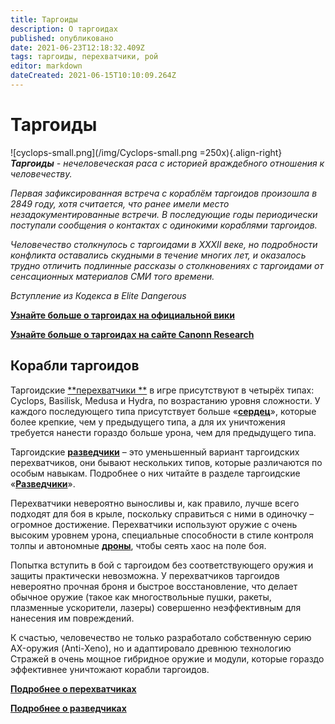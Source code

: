```yaml
---
title: Таргоиды
description: О таргоидах
published: опубликовано
date: 2021-06-23T12:18:32.409Z
tags: таргоиды, перехватчики, рой
editor: markdown
dateCreated: 2021-06-15T10:10:09.264Z
---
```


# Таргоиды
!\[cyclops-small.png\](/img/Cyclops-small.png =250x){.align-right} ***Таргоиды** - нечеловеческая раса с историей враждебного отношения к человечеству.*

*Первая зафиксированная встреча с кораблём таргоидов произошла в 2849 году, хотя считается, что ранее имели место незадокументированные встречи. В последующие годы периодически поступали сообщения о контактах с одинокими кораблями таргоидов.*

*Человечество столкнулось с таргоидами в XXXII веке, но подробности конфликта оставались скудными в течение многих лет, и оказалось трудно отличить подлинные рассказы о столкновениях с таргоидами от сенсационных материалов СМИ того времени.*

*Вступление из Кодекса в Elite Dangerous*

[**Узнайте больше о таргоидах на официальной вики**](https://elite-dangerous.fandom.com/wiki/Thargoid)

[**Узнайте больше о таргоидах на сайте Canonn Research**](https://canonn.science/codex/xeno-technology/)

## Корабли таргоидов
Таргоидские [**перехватчики **](/en/interceptors) в игре присутствуют в четырёх типах: Cyclops, Basilisk, Medusa и Hydra, по возрастанию уровня сложности. У каждого последующего типа присутствует больше «[**сердец**](/en/hearts)», которые более крепкие, чем у предыдущего типа, а для их уничтожения требуется нанести гораздо больше урона, чем для предыдущего типа.

Таргоидские [**разведчики**](/en/scouts) – это уменьшенный вариант таргоидских перехватчиков, они бывают нескольких типов, которые различаются по особым навыкам. Подробнее о них читайте в разделе таргоидские «[**Разведчики**](/en/scouts)».

Перехватчики невероятно выносливы и, как правило, лучше всего подходят для боя в крыле, поскольку справиться с ними в одиночку – огромное достижение. Перехватчики используют оружие с очень высоким уровнем урона, специальные способности в стиле контроля толпы и автономные [**дроны**](/en/thargon-swarms), чтобы сеять хаос на поле боя.

Попытка вступить в бой с таргоидом без соответствующего оружия и защиты практически невозможна. У перехватчиков таргоидов невероятно прочная броня и быстрое восстановление, что делает обычное оружие (такое как многоствольные пушки, ракеты, плазменные ускорители, лазеры) совершенно неэффективным для нанесения им повреждений.

К счастью, человечество не только разработало собственную серию AX-оружия (Anti-Xeno), но и адаптировало древнюю технологию Стражей в очень мощное гибридное оружие и модули, которые гораздо эффективнее уничтожают корабли таргоидов.

[**Подробнее о перехватчиках**](/en/interceptors)

[**Подробнее о разведчиках**](/en/scouts)

